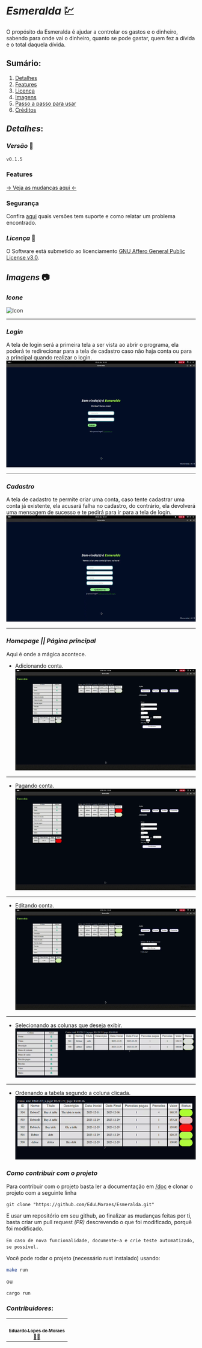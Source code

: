 # *Esmeralda* 💹
O propósito da Esmeralda é ajudar a controlar os gastos e o dinheiro,
sabendo para onde vai o dinheiro, quanto se pode gastar, quem fez a
dívida e o total daquela dívida.

## Sumário:
  1.    [Detalhes](#details)
  2.    [Features](./features.md)
  3.    [Licença](./LICENSE) 
  4.    [Imagens](#images)
  5.    [Passo a passo para usar](#how-use)
  6.    [Créditos](#credits)

## *Detalhes*: <section id="details"/>

### *Versão* 🤖
`v0.1.5`


### Features
[ → Veja as mudanças aqui ←](./features.md) 

### Segurança
Confira [aqui](./SECURITY.md) quais versões tem suporte e como relatar um problema encontrado.  

### *Licença* 📜
O Software está submetido ao licenciamento [GNU Affero General Public License v3.0](./LICENSE).

## *Imagens* 📷 <section id = "images" />

### *Icone*
![Icon](./assets/images/icon.ico)
___
### *Login*
A tela de login será a primeira tela a ser vista ao abrir o programa,
ela poderá te redirecionar para a tela de cadastro caso não haja conta
ou para a principal quando realizar o login.
![Login](./assets/gif/login.gif)
___
### *Cadastro*
A tela de cadastro te permite criar uma conta, caso tente cadastrar uma
conta já existente, ela acusará falha no cadastro, do contrário, ela 
devolverá uma mensagem de sucesso e te pedirá para ir para a tela de login.
![Register](./assets/gif/register.gif)
___
### *Homepage || Página principal*
Aqui é onde a mágica acontece.
 - Adicionando conta.
![Home](./assets/gif/added.gif)
 ___
 - Pagando conta.
![Home](./assets/gif/pay.gif)
 ___
 - Editando conta.
![Home](./assets/gif/edit.gif)
 ___
 - Selecionando as colunas que deseja exibir.
![Home](./assets/gif/select.gif)
 ___
 - Ordenando a tabela segundo a coluna clicada.
![Home](./assets/gif/ordened.gif)


<!-- 
## Como usar? <section id="how-use"/>
-->


 
 <!-- ---
#### 2 - Download do executável
  2.1 - Baixe o executável do esmeralda de acordo com o seu sistema operacional.
   
   - Download para [Windows 10 x86_64](https://github.com/EduLMoraes/Esmeralda/releases/download/v0.1.5/esmeralda.exe)
   - Download para [Linux - Manjaro](https://github.com/EduLMoraes/Esmeralda/releases/download/v0.1.5/esmeralda)

---
#### 3 - Usando
  3.1 - Agora com tudo baixado e configurado, basta rodar ele, ir na tela de cadastro e criar seu login, logar e seguir usando-o normalmente, como mostrado em [imagens](#images)

--- -->

### *Como contribuir com o projeto*
Para contribuir com o projeto basta ler a documentação em [/doc](./doc/) e clonar o projeto com a seguinte linha
```git
git clone "https://github.com/EduLMoraes/Esmeralda.git"
```
E usar um repositório em seu github, ao finalizar as mudanças feitas por
ti, basta criar um pull request *(PR)* descrevendo o que foi modificado,
porquê foi modificado.

`Em caso de nova funcionalidade, documente-a e crie teste automatizado, se possível.`

Você pode rodar o projeto (necessário rust instalado) usando:
```bash
make run
```
ou
```bash
cargo run
```


### *Contribuidores*: <section id="credits"/>
<table>
  <tr>
     <td align="center"><a href="https://github.com/EduardoMoreaes"><img style="border-radius: 50%;" src="https://avatars.githubusercontent.com/u/88555769?v=4" width="100px;" alt=""/><br /><sub><b>Eduardo Lopes de Moraes</b></sub></a><br /><a href="https://github.com/EduardoMoreaes" title="Desenvolvedor">👨‍🚀</a></td>
  </tr>
<table>
